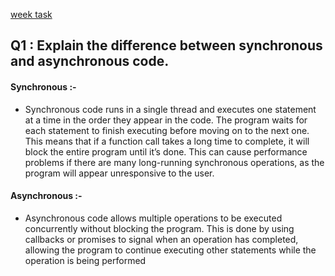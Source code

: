  [week task](https://github.com/saifsweelam/IEEE-Nodejs-Roadmap/blob/main/beginners/week-5.md)

## Q1 : Explain the difference between synchronous and asynchronous code.

#### Synchronous :-

- Synchronous code runs in a single thread and executes one statement at a time in the order they appear in the code. The program waits for each statement to finish executing before moving on to the next one. This means that if a function call takes a long time to complete, it will block the entire program until it’s done. This can cause performance problems if there are many long-running synchronous operations, as the program will appear unresponsive to the user.

#### Asynchronous :-

- Asynchronous code allows multiple operations to be executed concurrently without blocking the program. This is done by using callbacks or promises to signal when an operation has completed, allowing the program to continue executing other statements while the operation is being performed

